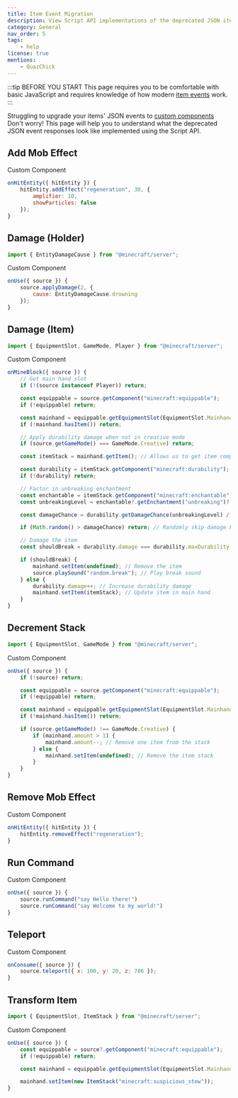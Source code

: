 ```yaml
---
title: Item Event Migration
description: View Script API implementations of the deprecated JSON item event responses.
category: General
nav_order: 5
tags:
    - help
license: true
mentions:
    - QuazChick
---
```


:::tip BEFORE YOU START
This page requires you to be comfortable with basic JavaScript and requires knowledge of how modern [item events](/items/item-events) work.
:::

Struggling to upgrade your items' JSON events to [custom components](/items/item-events#registering-custom-components)
Don't worry! This page will help you to understand what the deprecated JSON event responses look like implemented using the Script API.

## Add Mob Effect

<CodeHeader>Custom Component</CodeHeader>

```js
onHitEntity({ hitEntity }) {
    hitEntity.addEffect("regeneration", 30, {
        amplifier: 10,
        showParticles: false
    });
}
```

## Damage (Holder)

```js
import { EntityDamageCause } from "@minecraft/server";
```

<CodeHeader>Custom Component</CodeHeader>

```js
onUse({ source }) {
    source.applyDamage(2, {
        cause: EntityDamageCause.drowning
    });
}
```

## Damage (Item)

```js
import { EquipmentSlot, GameMode, Player } from "@minecraft/server";
```

<CodeHeader>Custom Component</CodeHeader>

```js
onMineBlock({ source }) {
    // Get main hand slot
    if (!(source instanceof Player)) return;

    const equippable = source.getComponent("minecraft:equippable");
    if (!equippable) return;

    const mainhand = equippable.getEquipmentSlot(EquipmentSlot.Mainhand);
    if (!mainhand.hasItem()) return;

    // Apply durability damage when not in creative mode
    if (source.getGameMode() === GameMode.Creative) return;

    const itemStack = mainhand.getItem(); // Allows us to get item components

    const durability = itemStack.getComponent("minecraft:durability");
    if (!durability) return;

    // Factor in unbreaking enchantment
    const enchantable = itemStack.getComponent("minecraft:enchantable");
    const unbreakingLevel = enchantable?.getEnchantment("unbreaking")?.level;

    const damageChance = durability.getDamageChance(unbreakingLevel) / 100;

    if (Math.random() > damageChance) return; // Randomly skip damage based on unbreaking level

    // Damage the item
    const shouldBreak = durability.damage === durability.maxDurability;

    if (shouldBreak) {
        mainhand.setItem(undefined); // Remove the item
        source.playSound("random.break"); // Play break sound
    } else {
        durability.damage++; // Increase durability damage
        mainhand.setItem(itemStack); // Update item in main hand
    }
}
```

## Decrement Stack

```js
import { EquipmentSlot, GameMode } from "@minecraft/server";
```

<CodeHeader>Custom Component</CodeHeader>

```js
onUse({ source }) {
    if (!source) return;

    const equippable = source.getComponent("minecraft:equippable");
    if (!equippable) return;

    const mainhand = equippable.getEquipmentSlot(EquipmentSlot.Mainhand);
    if (!mainhand.hasItem()) return;

    if (source.getGameMode() !== GameMode.Creative) {
        if (mainhand.amount > 1) {
            mainhand.amount--; // Remove one item from the stack
        } else {
            mainhand.setItem(undefined); // Remove the item stack
        }
    }
}
```

## Remove Mob Effect

<CodeHeader>Custom Component</CodeHeader>

```js
onHitEntity({ hitEntity }) {
    hitEntity.removeEffect("regeneration");
}
```

## Run Command

<CodeHeader>Custom Component</CodeHeader>

```js
onUse({ source }) {
    source.runCommand("say Hello there!")
    source.runCommand("say Welcome to my world!")
}
```

## Teleport

<CodeHeader>Custom Component</CodeHeader>

```js
onConsume({ source }) {
    source.teleport({ x: 100, y: 20, z: 786 });
}
```

## Transform Item

```js
import { EquipmentSlot, ItemStack } from "@minecraft/server";
```

<CodeHeader>Custom Component</CodeHeader>

```js
onUse({ source }) {
    const equippable = source?.getComponent("minecraft:equippable");
    if (!equippable) return;

    const mainhand = equippable.getEquipmentSlot(EquipmentSlot.Mainhand);

    mainhand.setItem(new ItemStack("minecraft:suspicious_stew"));
}
```
